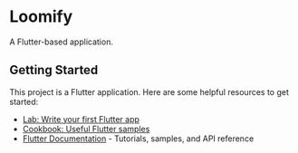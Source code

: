 # Loomify

A Flutter-based application.

## Getting Started

This project is a Flutter application. Here are some helpful resources to get started:

- [Lab: Write your first Flutter app](https://docs.flutter.dev/get-started/codelab)
- [Cookbook: Useful Flutter samples](https://docs.flutter.dev/cookbook)
- [Flutter Documentation](https://docs.flutter.dev/) - Tutorials, samples, and API reference
